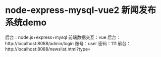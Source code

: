 # node-express-mysql-vue2 新闻发布系统demo
后台：node.js+express+mysql    前端数据交互：vue
后台：http://localhost:8088/admin/login  账号：user  密码：111
前台：http://localhost:8088/newslist.html?type=
